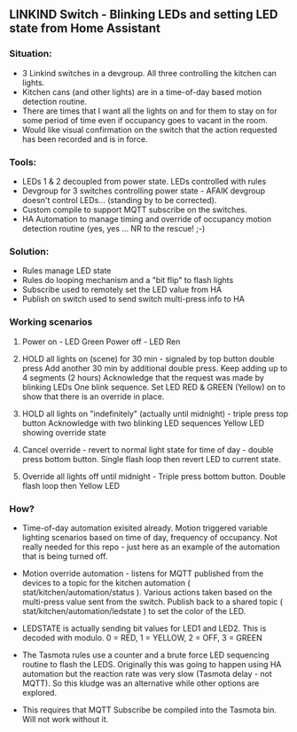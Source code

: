 ## LINKIND Switch - Blinking LEDs and setting LED state from Home Assistant

### Situation:
- 3 Linkind switches in a devgroup.  All three controlling the kitchen can lights.
- Kitchen cans (and other lights) are in a time-of-day based motion detection routine.
- There are times that I want all the lights on and for them to stay on for some period of time even if occupancy goes to vacant in the room.
- Would like visual confirmation on the switch that the action requested has been recorded and is in force.

### Tools:
- LEDs 1 & 2 decoupled from power state.  LEDs controlled with rules
- Devgroup for 3 switches controlling power state - AFAIK devgroup doesn't control LEDs... (standing by to be corrected).
- Custom compile to support MQTT subscribe on the switches.
- HA Automation to manage timing and override of occupancy motion detection routine (yes, yes ... NR to the rescue! ;-)

### Solution:
- Rules manage LED state
- Rules do looping mechanism and a "bit flip" to flash lights
- Subscribe used to remotely set the LED value from HA
- Publish on switch used to send switch multi-press info to HA

### Working scenarios
1) Power on - LED Green
   Power off - LED Ren

2) HOLD all lights on (scene) for 30 min - signaled by top button double press
   Add another 30 min by additional double press.  Keep adding up to 4 segments (2 hours)
   Acknowledge that the request was made by blinking LEDs One blink sequence.
   Set LED RED & GREEN (Yellow) on to show that there is an override in place.

3) HOLD all lights on "indefinitely" (actually until midnight) - triple press top button
   Acknowledge with two blinking LED sequences
   Yellow LED showing override state

4) Cancel override - revert to normal light state for time of day - double press bottom button.
   Single flash loop then revert LED to current state.

5) Override all lights off until midnight - Triple press bottom button.
   Double flash loop then Yellow LED

### How?
- Time-of-day automation exisited already.  Motion triggered variable lighting scenarios based on time of day, frequency of occupancy.  Not really needed for this repo - just here as an example of the automation that is being turned off.

- Motion override automation - listens for MQTT published from the devices to a topic for the kitchen automation ( stat/kitchen/automation/status ).  Various actions taken based on the multi-press value sent from the switch.  Publish back to a shared topic ( stat/kitchen/automation/ledstate ) to set the color of the LED.

- LEDSTATE is actually sending bit values for LED1 and LED2.  This is decoded with modulo. 0 = RED, 1 = YELLOW, 2 = OFF, 3 = GREEN

- The Tasmota rules use a counter and a brute force LED sequencing routine to flash the LEDS.  Originally this was going to happen using HA automation but the reaction rate was very slow (Tasmota delay - not MQTT).  So this kludge was an alternative while other options are explored.

- This requires that MQTT Subscribe be compiled into the Tasmota bin.  Will not work without it.  

